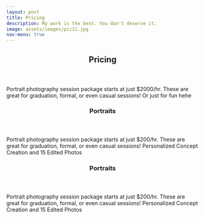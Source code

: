 ```yaml
---
layout: post
title: Pricing
description: My work is the best. You don't deserve it.
image: assets/images/pic11.jpg
nav-menu: true
---
```


<!-- Main -->
<div id="main">

<!-- One -->
<section id="one">
	<div class="inner">
		<header class="major">
			<h2>Pricing</h2>
		</header>
		<p>Portrait photography session package starts at just $2000/hr. These are great for graduation, formal, or even casual sessions! Or just for fun hehe</p>
	</div>
</section>

<!-- Two -->
<section id="two" class="spotlights">
	<section>
		<div class="content">
			<div class="inner">
				<header class="major">
					<h3>Portraits</h3>
				</header>
				<p>Portrait photography session package starts at just $200/hr. These are great for graduation, formal, or even casual sessions! Personalized Concept Creation and 15 Edited Photos</p>
			</div>
		</div>
	</section>
	<section>
		<div class="content">
			<div class="inner">
				<header class="major">
					<h3>Portraits</h3>
				</header>
				<p>Portrait photography session package starts at just $200/hr. These are great for graduation, formal, or even casual sessions! Personalized Concept Creation and 15 Edited Photos</p>
			</div>
		</div>
	</section>
</section>
</div>